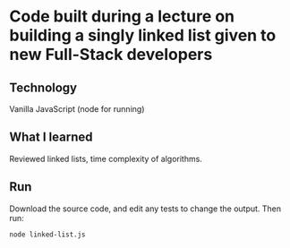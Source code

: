 # Code built during a lecture on building a singly linked list given to new Full-Stack developers

## Technology
Vanilla JavaScript (node for running)

## What I learned
Reviewed linked lists, time complexity of algorithms.  

## Run

Download the source code, and edit any tests to change the output.  Then run:
```
node linked-list.js
```

